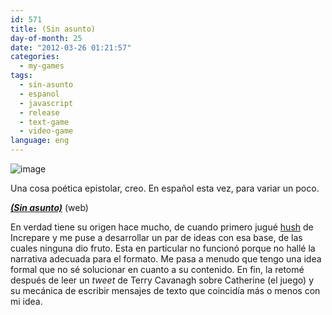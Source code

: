 ```yaml
---
id: 571
title: (Sin asunto)
day-of-month: 25
date: "2012-03-26 01:21:57"
categories:
  - my-games
tags:
  - sin-asunto
  - espanol
  - javascript
  - release
  - text-game
  - video-game
language: eng
---
```


![image](/files/2012/03-sin-asunto/sinasuntoscreenshot.png "(Sin asunto) screenshot")

Una cosa poética epistolar, creo. En español esta vez, para variar un poco.

[_**(Sin asunto)**_](//www.agj.cl/files/games/sinasunto/) (web)

En verdad tiene su origen hace mucho, de cuando primero jugué [hush](http://www.increpare.com/2010/05/hush/) de Increpare y me puse a desarrollar un par de ideas con esa base, de las cuales ninguna dio fruto. Esta en particular no funcionó porque no hallé la narrativa adecuada para el formato. Me pasa a menudo que tengo una idea formal que no sé solucionar en cuanto a su contenido. En fin, la retomé después de leer un _tweet_ de Terry Cavanagh sobre Catherine (el juego) y su mecánica de escribir mensajes de texto que coincidía más o menos con mi idea.

